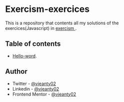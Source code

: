 # Exercism-exercices

This is a repository that contents all my solutions of the exercices(Javascript) in [ exercism ](https://exercism.org/). 

## Table of contents

- [Hello-word]().

## Author

- Twitter - [@vjeanty02](https://www.twitter.com/vjeanty02)
- Linkedin - [@vjeanty02](https://www.linkedin.com/in/vjeanty02)
- Frontend Mentor - [@vjeanty02](https://www.frontendmentor.io/profile/vjeanty02)
